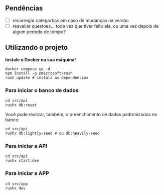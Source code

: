 ## Pendências
- [ ] recarregar categortias em caso de mudanças na versão
- [ ] reavaliar questoes... toda vez que tiver feito ela, ou uma vez depois de algum periodo de tempo?

## Utilizando o projeto

**Instale o Docker na sua máquina!**

```
docker compose up -d
npm install -g @microsoft/rush
rush update # instala as dependencias
```
### Para iniciar o banco de dados

```
cd src/api
rushx db:reset
```

Você pode realizar, também, o preenchimento de dados
padronizados no banco:

```
cd src/api
rushx db:lightly-seed # ou db:heavily-seed
```

### Para iniciar a API
```
cd src/api
rushx start:dev
```

### Para iniciar a APP
```
cd src/app
rushx dev
```